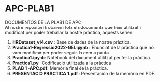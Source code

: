 # APC-PLAB1
DOCUMENTOS DE LA PLAB1 DE APC  
Al nostre repositori trobarem tots els documents que hem utilitzat i modificat per poder treballar la nostre pràctica, aquests serien:
1. **HRDataset_v14.csv** : Base de dades de la nostre pràctica.
1. **Practica1-Regressio2022-GEI.ipynb** : Enunciat de la pràctica que no vam modificar per poder seguir-lo com a pauta.
1. **Practica1.ipynb**: Notebook del document utilitzat per fer la pràctica.
1. **Practica1.py** : Codificació utilitzada a la pràctica
1. **PLAB 1 -APC.pdf**: Memòria final de la pràctica.
1. **PRESENTACIÓ PRÀCTICA 1.pdf** : Presentación de la memòria en PDF.
